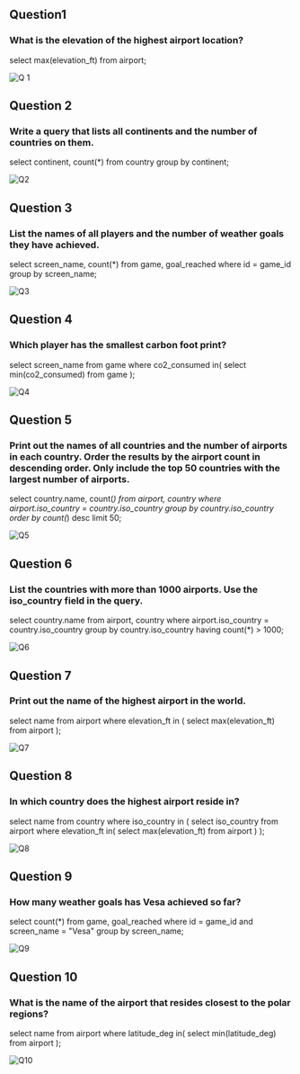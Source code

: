 ## Question1
### What is the elevation of the highest airport location?
select max(elevation_ft)
from airport;

![Q 1](https://github.com/user-attachments/assets/92f414a0-a0fe-491b-97ca-a3f276f86361)


## Question 2
### Write a query that lists all continents and the number of countries on them.
select continent, count(*)
from country
group by continent;

![Q2](https://github.com/user-attachments/assets/f7b3e513-6769-45a4-a827-c3f725a08879)

## Question 3
### List the names of all players and the number of weather goals they have achieved.
select screen_name, count(*)
from game, goal_reached
where id = game_id
group by screen_name;

![Q3](https://github.com/user-attachments/assets/422da628-d45b-41af-a019-a4aed60d30b4)

## Question 4
### Which player has the smallest carbon foot print?
select screen_name
from game
where co2_consumed in(
select min(co2_consumed)
from game
);

![Q4](https://github.com/user-attachments/assets/2d7fe60f-63bc-4116-a03b-d595a52bc3e0)

## Question 5
### Print out the names of all countries and the number of airports in each country. Order the results by the airport count in descending order. Only include the top 50 countries with the largest number of airports.
select country.name, count(*)
from airport, country
where airport.iso_country = country.iso_country
group by country.iso_country
order by count(*) desc
limit 50;

![Q5](https://github.com/user-attachments/assets/cc276088-3632-4b46-86a2-2e99743abf16)

## Question 6
### List the countries with more than 1000 airports. Use the iso_country field in the query.
select country.name
from airport, country
where airport.iso_country = country.iso_country
group by country.iso_country
having count(*) > 1000;

![Q6](https://github.com/user-attachments/assets/006660cb-b7e6-4334-910b-ec1261a8b8c7)

## Question 7
### Print out the name of the highest airport in the world.
select name
from airport
where elevation_ft in (
select max(elevation_ft)
from airport
);

![Q7](https://github.com/user-attachments/assets/2322dad4-c374-462e-aa0c-4c7fb01c3211)

## Question 8
### In which country does the highest airport reside in?
select name
from country
where iso_country in (
select iso_country
from airport
where elevation_ft in(
select max(elevation_ft)
from airport
)
);

![Q8](https://github.com/user-attachments/assets/77c7985a-de85-477f-b436-cf9fabe1fd04)

## Question 9
### How many weather goals has Vesa achieved so far?
select count(*)
from game, goal_reached
where id = game_id and screen_name = "Vesa"
group by screen_name;

![Q9](https://github.com/user-attachments/assets/0a204e05-5e72-4ddb-93d1-1d1f486aea02)

## Question 10
### What is the name of the airport that resides closest to the polar regions?
select name
from airport
where latitude_deg in(
select min(latitude_deg)
from airport
);

![Q10](https://github.com/user-attachments/assets/4aa03bf5-ac07-4bfe-ae36-ea08aeaf5a0e)

